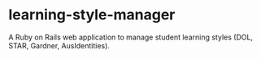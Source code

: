 learning-style-manager
======================

A Ruby on Rails web application to manage student learning styles (DOL, STAR, Gardner, AusIdentities).
